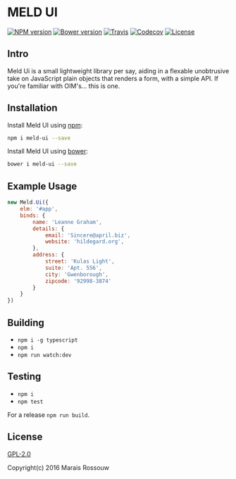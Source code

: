 MELD UI
=======

[![NPM version](https://img.shields.io/npm/v/meld-ui.svg?style=flat-square)](https://www.npmjs.com/package/meld-ui)
[![Bower version](https://img.shields.io/bower/v/meld-ui.svg?style=flat-square)](https://github.com/maraisr/meld-ui)
[![Travis](https://img.shields.io/travis/maraisr/meld-ui.svg?style=flat-square)](https://travis-ci.org/maraisr/meld-ui)
[![Codecov](https://img.shields.io/codecov/c/github/maraisr/meld-ui.svg?style=flat-square)](https://codecov.io/github/maraisr/meld-ui)
[![License](https://img.shields.io/npm/l/meld-ui.svg?style=flat-square)](https://github.com/maraisr/meld-ui/blob/master/LICENSE.md)

## Intro
Meld Ui is a small lightweight library per say, aiding in a flexable unobtrusive take on JavaScript plain objects that renders a form, with a simple API. If you're familiar with OIM's... this is one.

## Installation
Install Meld UI using [npm](https://docs.npmjs.com/):
```sh
npm i meld-ui --save
```

Install Meld UI using [bower](http://bower.io/#getting-started):
```sh
bower i meld-ui --save
```

## Example Usage
```JavaScript
new Meld.Ui({
	elm: '#app',
	binds: {
		name: 'Leanne Graham',
		details: {
			email: 'Sincere@april.biz',
			website: 'hildegard.org',
		},
		address: {
			street: 'Kulas Light',
			suite: 'Apt. 556',
			city: 'Gwenborough',
			zipcode: '92998-3874'
		}
	}
})
```

## Building
- `npm i -g typescript`
- `npm i`
- `npm run watch:dev`

## Testing
- `npm i`
- `npm test`

For a release `npm run build`.

## License
[GPL-2.0](https://github.com/maraisr/meld-ui/blob/master/LICENSE.md)

Copyright(c) 2016 Marais Rossouw
